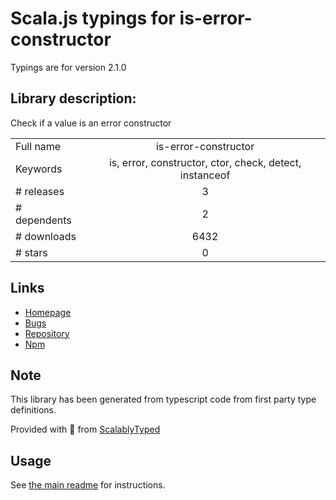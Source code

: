 
# Scala.js typings for is-error-constructor

Typings are for version 2.1.0

## Library description:
Check if a value is an error constructor

|                    |                 |
| ------------------ | :-------------: |
| Full name          | is-error-constructor |
| Keywords           | is, error, constructor, ctor, check, detect, instanceof |
| # releases         | 3 |
| # dependents       | 2 |
| # downloads        | 6432 |
| # stars            | 0 |

## Links
- [Homepage](https://github.com/sindresorhus/is-error-constructor#readme)
- [Bugs](https://github.com/sindresorhus/is-error-constructor/issues)
- [Repository](https://github.com/sindresorhus/is-error-constructor)
- [Npm](https://www.npmjs.com/package/is-error-constructor)
    


## Note
This library has been generated from typescript code from first party type definitions.

Provided with :purple_heart: from [ScalablyTyped](https://github.com/oyvindberg/ScalablyTyped)

## Usage
See [the main readme](../../readme.md) for instructions.


